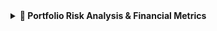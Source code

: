 <details>
  <summary><strong>📘 Portfolio Risk Analysis & Financial Metrics</strong></summary>

### 🧭 What I Did  
I analyzed a portfolio of five tech giants—Tesla, Apple, Alphabet (Google), Microsoft, and Amazon—using historical data from January 1, 2020, to May 29, 2025. I computed key risk and return metrics like Value at Risk (VaR), Expected Shortfall (ES), Maximum Drawdown (MDD), and Sharpe Ratio. I also ran a Monte Carlo simulation to forecast future returns and performed a Jarque–Bera test to check if the return distribution was normal. The goal was to offer insights for smarter portfolio management.

### 🎯 Objectives  
- Retrieve historical stock data (using `yfinance`, fallback to `pandas_datareader`)  
- Build an equally weighted portfolio (20% each)  
- Calculate log returns and key risk metrics (VaR, ES, Sharpe, MDD)  
- Run a Monte Carlo simulation to explore future returns  
- Perform the Jarque–Bera test  
- Visualize rolling 60-day VaR over time

### 🛠️ Tools & Environment  
Python 3.12.7 with numpy, pandas, matplotlib, seaborn, SciPy, yfinance, pandas_datareader (in Jupyter Notebook)

### 💡 Key Insights  
- Returns **aren’t normally distributed**, highlighting modeling limits  
- **ES (~$12.5K)** exceeds VaR ($10K), showing greater tail risk  
- **Sharpe (~0.56)** indicates moderate risk-adjusted performance  
- Monte Carlo highlights outcome uncertainty

### 🚀 Next Steps  
- Calculate **Maximum Drawdown (MDD)**  
- Run **multiple Monte Carlo simulations**  
- Explore **advanced risk models (e.g., CVaR)**  
- Improve data validation for non-trading days

### 📋 How to Run  
```bash
pip install pandas numpy matplotlib seaborn yfinance pandas_datareader scipy
